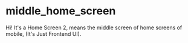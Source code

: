 # middle_home_screen
Hi! It's a Home Screen 2, means the middle screen of home screens of mobile, (It's Just Frontend UI).
